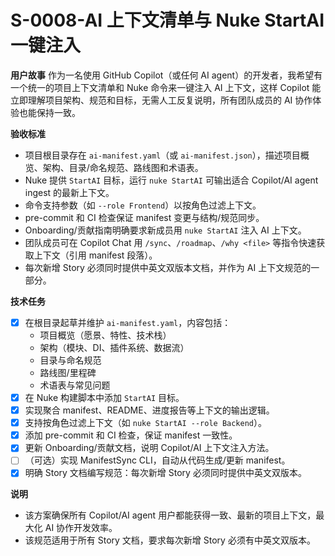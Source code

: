 <!-- 优先级：P0 -->
<!-- 状态：已完成 -->
# S-0008-AI 上下文清单与 Nuke StartAI 一键注入

**用户故事**
作为一名使用 GitHub Copilot（或任何 AI agent）的开发者，我希望有一个统一的项目上下文清单和 Nuke 命令来一键注入 AI 上下文，这样 Copilot 能立即理解项目架构、规范和目标，无需人工反复说明，所有团队成员的 AI 协作体验也能保持一致。

**验收标准**
- 项目根目录存在 `ai-manifest.yaml`（或 `ai-manifest.json`），描述项目概览、架构、目录/命名规范、路线图和术语表。
- Nuke 提供 `StartAI` 目标，运行 `nuke StartAI` 可输出适合 Copilot/AI agent ingest 的最新上下文。
- 命令支持参数（如 `--role Frontend`）以按角色过滤上下文。
- pre-commit 和 CI 检查保证 manifest 变更与结构/规范同步。
- Onboarding/贡献指南明确要求新成员用 `nuke StartAI` 注入 AI 上下文。
- 团队成员可在 Copilot Chat 用 `/sync`、`/roadmap`、`/why <file>` 等指令快速获取上下文（引用 manifest 段落）。
- 每次新增 Story 必须同时提供中英文双版本文档，并作为 AI 上下文规范的一部分。

**技术任务**
- [x] 在根目录起草并维护 `ai-manifest.yaml`，内容包括：
    - 项目概览（愿景、特性、技术栈）
    - 架构（模块、DI、插件系统、数据流）
    - 目录与命名规范
    - 路线图/里程碑
    - 术语表与常见问题
- [x] 在 Nuke 构建脚本中添加 `StartAI` 目标。
- [x] 实现聚合 manifest、README、进度报告等上下文的输出逻辑。
- [x] 支持按角色过滤上下文（如 `nuke StartAI --role Backend`）。
- [x] 添加 pre-commit 和 CI 检查，保证 manifest 一致性。
- [x] 更新 Onboarding/贡献文档，说明 Copilot/AI 上下文注入方法。
- [ ] （可选）实现 ManifestSync CLI，自动从代码生成/更新 manifest。
- [x] 明确 Story 文档编写规范：每次新增 Story 必须同时提供中英文双版本。

**说明**
- 该方案确保所有 Copilot/AI agent 用户都能获得一致、最新的项目上下文，最大化 AI 协作开发效率。
- 该规范适用于所有 Story 文档，要求每次新增 Story 必须有中英文双版本。
